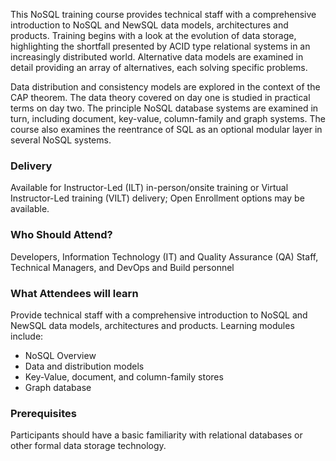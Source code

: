 <!-- NoSQL Foundation -->

This NoSQL training course provides technical staff with a comprehensive introduction to NoSQL and NewSQL data models, architectures and products. Training begins with a look at the evolution of data storage, highlighting the shortfall presented by ACID type relational systems in an increasingly distributed world. Alternative data models are examined in detail providing an array of alternatives, each solving specific problems.

Data distribution and consistency models are explored in the context of the CAP theorem. The data theory covered on day one is studied in practical terms on day two. The principle NoSQL database systems are examined in turn, including document, key-value, column-family and graph systems. The course also examines the reentrance of SQL as an optional modular layer in several NoSQL systems.


### Delivery

Available for Instructor-Led (ILT) in-person/onsite training or Virtual Instructor-Led training (VILT) delivery; Open Enrollment options may be available.


### Who Should Attend?

Developers, Information Technology (IT) and Quality Assurance (QA) Staff, Technical Managers, and DevOps and Build personnel


### What Attendees will learn

Provide technical staff with a comprehensive introduction to NoSQL and NewSQL data models, architectures and products.
Learning modules include:

- NoSQL Overview
-	Data and distribution models
- Key-Value, document, and column-family stores
- Graph database


### Prerequisites

Participants should have a basic familiarity with relational databases or other formal data storage technology.



